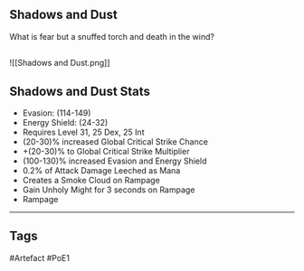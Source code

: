 ## Shadows and Dust
What is fear but a snuffed torch
and death in the wind?
##
![[Shadows and Dust.png]]
## Shadows and Dust Stats
- Evasion: (114-149)
- Energy Shield: (24-32)
- Requires Level 31, 25 Dex, 25 Int
- (20-30)% increased Global Critical Strike Chance
- +(20-30)% to Global Critical Strike Multiplier
- (100-130)% increased Evasion and Energy Shield
- 0.2% of Attack Damage Leeched as Mana
- Creates a Smoke Cloud on Rampage
- Gain Unholy Might for 3 seconds on Rampage
- Rampage


---
## Tags
#Artefact
#PoE1